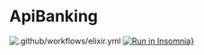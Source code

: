 
# ApiBanking

![.github/workflows/elixir.yml](https://github.com/andrepaes/api_banking/workflows/.github/workflows/elixir.yml/badge.svg)
[![Run in Insomnia}](https://insomnia.rest/images/run.svg)](https://insomnia.rest/run/?label=banking-api&uri=https%3A%2F%2Fraw.githubusercontent.com%2Fandrepaes%2Fapi_banking%2Fmaster%2FInsomnia_2020-03-29.json)